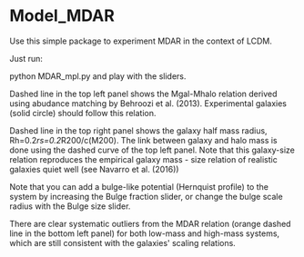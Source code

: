 # Model_MDAR

Use this simple package to experiment MDAR in the context of LCDM.

Just run:

python MDAR_mpl.py and play with the sliders.

Dashed line in the top left panel shows the Mgal-Mhalo relation derived using abudance matching by Behroozi et al. (2013). Experimental galaxies (solid circle) should follow this relation.

Dashed line in the top right panel shows the galaxy half mass radius, Rh=0.2*rs=0.2*R200/c(M200). The link between galaxy and halo mass is done using the dashed curve of the top left panel. Note that this galaxy-size relation reproduces the empirical galaxy mass - size relation of realistic galaxies quiet well (see Navarro et al. (2016))

Note that you can add a bulge-like potential (Hernquist profile) to the system by increasing the Bulge fraction slider, or change the bulge scale radius with the Bulge size slider.

There are clear systematic outliers from the MDAR relation (orange dashed line in the bottom left panel) for both low-mass and high-mass systems, which are still consistent with the galaxies' scaling relations.  
